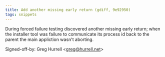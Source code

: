 ```yaml
---
title: Add another missing early return (gdiff, 9e92950)
tags: snippets
---
```


During forced failure testing discovered another missing early return; when the installer tool was failure to communicate its process id back to the parent the main appliction wasn't aborting.

Signed-off-by: Greg Hurrell &lt;greg@hurrell.net&gt;
